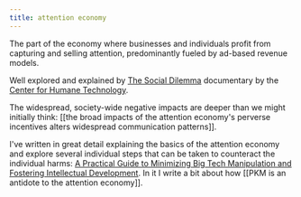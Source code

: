 ```yaml
---
title: attention economy
---
```


The part of the economy where businesses and individuals profit from capturing and selling attention, predominantly fueled by ad-based revenue models.

Well explored and explained by [The Social Dilemma](https://www.thesocialdilemma.com/) documentary by the [Center for Humane Technology](https://www.humanetech.com/).

The widespread, society-wide negative impacts are deeper than we might initially think: [[the broad impacts of the attention economy's perverse incentives alters widespread communication patterns]].

I've written in great detail explaining the basics of the attention economy and explore several individual steps that can be taken to counteract the individual harms: [A Practical Guide to Minimizing Big Tech Manipulation and Fostering Intellectual Development](https://wesleyfinck.medium.com/a-practical-guide-to-minimizing-big-tech-manipulation-and-fostering-intellectual-development-ecca0130e41d). In it I write a bit about how [[PKM is an antidote to the attention economy]].